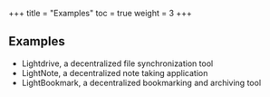 +++
title = "Examples"
toc = true
weight = 3
+++

## Examples

- Lightdrive, a decentralized file synchronization tool
- LightNote, a decentralized note taking application
- LightBookmark, a decentralized bookmarking and archiving tool